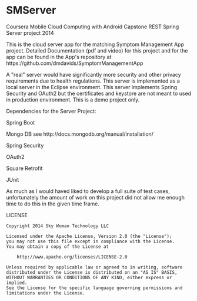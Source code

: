 SMServer
========
<p>
Coursera Mobile Cloud Computing with Android Capstone REST Spring Server project 2014</p>

<p>This is the cloud server app for the matching Symptom Management App project.  Detailed Documentation (pdf and video) for this project and for the app can be found in the App's repository at https://github.com/dmdavids/SymptomManagementApp</p>
<p>
A "real" server would have significantly more security and other privacy requirements due to health regulations.  This server is implemented as a local server in the Eclipse environment.  This server implements Spring Security and OAuth2 but the certificates and keystore are not meant to used in production environment.  This is a demo project only.</p>
<p>
Dependencies for the Server Project:</p>
<p>
Spring Boot</p>
<p>
Mongo DB  see http://docs.mongodb.org/manual/installation/ </p>
<p>
Spring Security</p>
<p>
OAuth2</p>
<p>
Square Retrofit</p>
<p>
JUnit</p>
<p>
As much as I would haved liked to develop a full suite of test cases, unfortunately the amount of work on this project did not allow me enough time to do this in the given time frame. 
</p>
<p>
LICENSE

    Copyright 2014 Sky Woman Technology LLC
    
    Licensed under the Apache License, Version 2.0 (the "License");
    you may not use this file except in compliance with the License.
    You may obtain a copy of the License at

        http://www.apache.org/licenses/LICENSE-2.0

    Unless required by applicable law or agreed to in writing, software
    distributed under the License is distributed on an "AS IS" BASIS,
    WITHOUT WARRANTIES OR CONDITIONS OF ANY KIND, either express or implied. 
    See the License for the specific language governing permissions and 
    limitations under the License.
    
  
 

